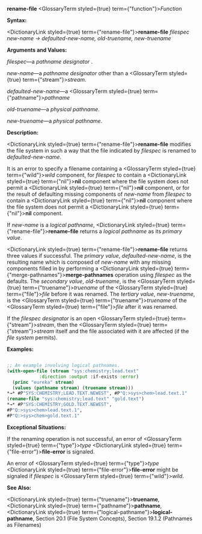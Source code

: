 **rename-file** <GlossaryTerm styled={true} term={"function"}><i>Function</i></GlossaryTerm> 



**Syntax:** 



<DictionaryLink styled={true} term={"rename-file"}><b>rename-file</b></DictionaryLink> *filespec new-name → defaulted-new-name, old-truename, new-truename* 



**Arguments and Values:** 



*filespec*—a *pathname designator* . 



*new-name*—a *pathname designator* other than a <GlossaryTerm styled={true} term={"stream"}><i>stream</i></GlossaryTerm>. 



*defaulted-new-name*—a <GlossaryTerm styled={true} term={"pathname"}><i>pathname</i></GlossaryTerm> 



*old-truename*—a *physical pathname*. 



*new-truename*—a *physical pathname*. 



**Description:** 



<DictionaryLink styled={true} term={"rename-file"}><b>rename-file</b></DictionaryLink> modifies the file system in such a way that the file indicated by *filespec* is renamed to *defaulted-new-name*. 



It is an error to specify a filename containing a <GlossaryTerm styled={true} term={"wild"}><i>wild</i></GlossaryTerm> component, for *filespec* to contain a <DictionaryLink styled={true} term={"nil"}><b>nil</b></DictionaryLink> component where the file system does not permit a <DictionaryLink styled={true} term={"nil"}><b>nil</b></DictionaryLink> component, or for the result of defaulting missing components of *new-name* from *filespec* to contain a <DictionaryLink styled={true} term={"nil"}><b>nil</b></DictionaryLink> component where the file system does not permit a <DictionaryLink styled={true} term={"nil"}><b>nil</b></DictionaryLink> component. 



If *new-name* is a *logical pathname*, <DictionaryLink styled={true} term={"rename-file"}><b>rename-file</b></DictionaryLink> returns a *logical pathname* as its *primary value*. 



 



 



<DictionaryLink styled={true} term={"rename-file"}><b>rename-file</b></DictionaryLink> returns three values if successful. The *primary value*, *defaulted-new-name*, is the resulting name which is composed of *new-name* with any missing components filled in by performing a <DictionaryLink styled={true} term={"merge-pathnames"}><b>merge-pathnames</b></DictionaryLink> operation using *filespec* as the defaults. The *secondary value*, *old-truename*, is the <GlossaryTerm styled={true} term={"truename"}><i>truename</i></GlossaryTerm> of the <GlossaryTerm styled={true} term={"file"}><i>file</i></GlossaryTerm> before it was renamed. The *tertiary value*, *new-truename*, is the <GlossaryTerm styled={true} term={"truename"}><i>truename</i></GlossaryTerm> of the <GlossaryTerm styled={true} term={"file"}><i>file</i></GlossaryTerm> after it was renamed. 



If the *filespec designator* is an open <GlossaryTerm styled={true} term={"stream"}><i>stream</i></GlossaryTerm>, then the <GlossaryTerm styled={true} term={"stream"}><i>stream</i></GlossaryTerm> itself and the file associated with it are affected (if the *file system* permits). 



**Examples:**
```lisp

;; An example involving logical pathnames. 
(with-open-file (stream "sys:chemistry;lead.text" 
			:direction :output :if-exists :error) 
  (princ "eureka" stream) 
  (values (pathname stream) (truename stream))) 
*→* #P"SYS:CHEMISTRY;LEAD.TEXT.NEWEST", #P"Q:>sys>chem>lead.text.1" 
(rename-file "sys:chemistry;lead.text" "gold.text") 
*→* #P"SYS:CHEMISTRY;GOLD.TEXT.NEWEST", 
#P"Q:>sys>chem>lead.text.1", 
#P"Q:>sys>chem>gold.text.1" 

```
**Exceptional Situations:** 



If the renaming operation is not successful, an error of <GlossaryTerm styled={true} term={"type"}><i>type</i></GlossaryTerm> <DictionaryLink styled={true} term={"file-error"}><b>file-error</b></DictionaryLink> is signaled. 



An error of <GlossaryTerm styled={true} term={"type"}><i>type</i></GlossaryTerm> <DictionaryLink styled={true} term={"file-error"}><b>file-error</b></DictionaryLink> might be signaled if *filespec* is <GlossaryTerm styled={true} term={"wild"}><i>wild</i></GlossaryTerm>. 



**See Also:** 



<DictionaryLink styled={true} term={"truename"}><b>truename</b></DictionaryLink>, <DictionaryLink styled={true} term={"pathname"}><b>pathname</b></DictionaryLink>, <DictionaryLink styled={true} term={"logical-pathname"}><b>logical-pathname</b></DictionaryLink>, Section 20.1 (File System Concepts), Section 19.1.2 (Pathnames as Filenames) 



